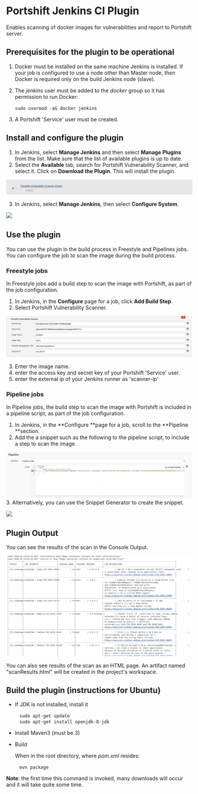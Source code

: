 # Portshift Jenkins CI Plugin #
Enables scanning of docker images for vulnerabilities and report to Portshift server.

## Prerequisites for the plugin to be operational ##

1. Docker must be installed on the same machine Jenkins is installed. If your job is configured to use a node other than Master node, then Docker is required only on the build Jenkins node (slave). 
2. The *jenkins* user must be added to the *docker* group so it has permission to run Docker:

     ```
     sudo usermod -aG docker jenkins
     ```
3. A Portshift 'Service' user must be created. 

## Install and configure the plugin
 1. In Jenkins, select **Manage Jenkins** and then select **Manage Plugins** from the list. Make sure that the list of available plugins is up to date. 
2. Select the **Available** tab, search for Portshift Vulnerability Scanner, and select it.  Click on **Download the Plugin**. This will install the plugin.

![](images/Jenkins-plugin-installed.png)

3. In Jenkins, select **Manage Jenkins**, then select **Configure System**.

![](images/Jenkins-configure-plugin.png)


## Use the plugin
You can use the plugin in the build process in Freestyle and Pipelines jobs. You can configure the job to scan the image during the build process.

### Freestyle jobs

In Freestyle jobs add a build step to scan the image with Portshift, as part of the job configuration. 
1. In Jenkins, in the **Configure** page for a job, click **Add Build Step**.
2. Select Portshift Vulnerability Scanner.

![](images/Jenkins-build-freestyle.png)

3. Enter the image name.
4. enter the access key and secret key of your Portshift 'Service' user.
5. enter the external ip of your Jenkins runner as 'scanner-ip'

### Pipeline jobs
In Pipeline jobs, the build step to scan the image with Portshift is included in a pipeline script, as part of the job configuration.

1. In Jenkins, in the **Configure **page for a job, scroll to the **Pipeline **section.
1. Add the a snippet such as the following to the pipeline script, to include a step to scan the image. 

![](images/Jenkins-build-pipeline.png)
3. Alternatively, you can use the Snippet Generator to create the snippet.

![](images/Jenkins-build-pipeline-script-generator.png)

## Plugin Output

You can see the results of the scan in the Console Output.

![](images/Jenkins-console-output.png)

You can also see results of the scan as an HTML page. An artifact named "scanResults.html" will be created in the project's workspace.


## Build the plugin (instructions for Ubuntu)

* If JDK is not installed, install it
```
     sudo apt-get update
     sudo apt-get install openjdk-8-jdk
```

* Install Maven3 (must be 3)

*  Build

   When in the root directory, where *pom.xml* resides:
```
     mvn package
```
   **Note**: the first time this command is invoked, many downloads will occur and it will take quite some time.

